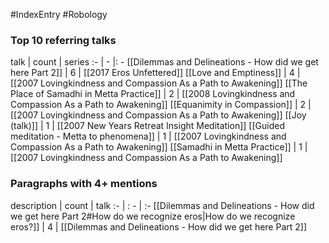 #IndexEntry #Robology

### Top 10 referring talks
talk | count | series
:- | - |: -
[[Dilemmas and Delineations - How did we get here Part 2]] | 6 | [[2017 Eros Unfettered]]
[[Love and Emptiness]] | 4 | [[2007 Lovingkindness and Compassion As a Path to Awakening]]
[[The Place of Samadhi in Metta Practice]] | 2 | [[2008 Lovingkindness and Compassion As a Path to Awakening]]
[[Equanimity in Compassion]] | 2 | [[2007 Lovingkindness and Compassion As a Path to Awakening]]
[[Joy (talk)]] | 1 | [[2007 New Years Retreat Insight Meditation]]
[[Guided meditation - Metta to phenomena]] | 1 | [[2007 Lovingkindness and Compassion As a Path to Awakening]]
[[Samadhi in Metta Practice]] | 1 | [[2007 Lovingkindness and Compassion As a Path to Awakening]]

### Paragraphs with 4+ mentions
description | count | talk
:- | : - | :-
[[Dilemmas and Delineations - How did we get here Part 2#How do we recognize eros\|How do we recognize eros?]] | 4 | [[Dilemmas and Delineations - How did we get here Part 2]]

